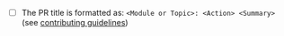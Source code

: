 - [ ] The PR title is formatted as: `<Module or Topic>: <Action> <Summary>` (see [contributing guidelines](https://github.com/silx-kit/silx/blob/main/doc/source/contribute/development.rst#pull-request-title-format))

<!-- Thank you for your pull request! Please, provide a description of the changes below -->
